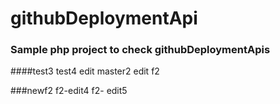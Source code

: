 # githubDeploymentApi
### Sample php project to check githubDeploymentApis



####test3
test4
edit master2
edit f2

###newf2
f2-edit4
f2- edit5
